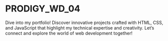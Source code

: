 # PRODIGY_WD_04
Dive into my portfolio! Discover innovative projects crafted with HTML, CSS, and JavaScript that highlight my technical expertise and creativity. Let’s connect and explore the world of web development together!
